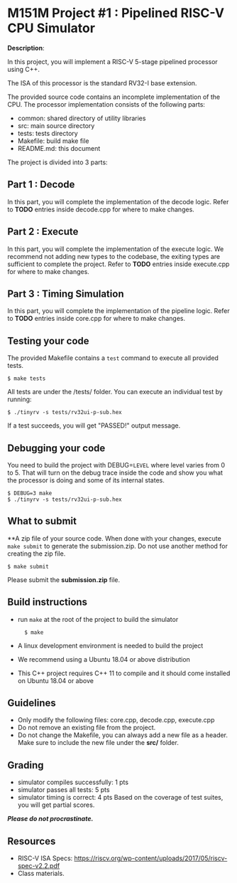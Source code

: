 # M151M Project #1 : Pipelined RISC-V CPU Simulator

**Description**:

In this project, you will implement a RISC-V 5-stage pipelined processor using
C++.

The ISA of this processor is the standard RV32-I base extension.

The provided source code contains an incomplete implementation of the CPU.
The processor implementation consists of the following parts:
* common:       shared directory of utility libraries
* src:          main source directory
* tests:        tests directory
* Makefile:     build make file
* README.md:    this document

The project is divided into 3 parts:

## Part 1 : Decode
In this part, you will complete the implementation of the decode logic.
Refer to **TODO** entries inside decode.cpp for where to make changes.

## Part 2 : Execute
In this part, you will complete the implementation of the execute logic.
We recommend not adding new types to the codebase, the exiting types are sufficient to complete the project.
Refer to **TODO** entries inside execute.cpp for where to make changes.

## Part 3 : Timing Simulation
In this part, you will complete the implementation of the pipeline logic.
Refer to **TODO** entries inside core.cpp for where to make changes.

## Testing your code
The provided Makefile contains a `test` command to execute all provided tests.

    $ make tests

All tests are under the /tests/ folder.
You can execute an individual test by running:

    $ ./tinyrv -s tests/rv32ui-p-sub.hex

If a test succeeds, you will get "PASSED!" output message.

## Debugging your code
You need to build the project with DEBUG=```LEVEL``` where level varies from 0 to 5.
That will turn on the debug trace inside the code and show you what the processor is doing and some of its internal states.

    $ DEBUG=3 make
    $ ./tinyrv -s tests/rv32ui-p-sub.hex

## What to submit
**A zip file of your source code.
When done with your changes, execute ```make submit``` to generate the submission.zip.
Do not use another method for creating the zip file.

    $ make submit

Please submit the **submission.zip** file.

## Build instructions
* run ```make``` at the root of the project to build the simulator

        $ make

* A linux development environment is needed to build the project
* We recommend using a Ubuntu 18.04 or above distribution
* This C++ project requires C++ 11 to compile and it should come installed on Ubuntu 18.04 or above

## Guidelines
* Only modify the following files: core.cpp, decode.cpp, execute.cpp
* Do not remove an existing file from the project.
* Do not change the Makefile, you can always add a new file as a header. Make sure to include the new file under the **src/** folder.

## Grading
* simulator compiles successfully: 1 pts
* simulator passes all tests: 5 pts
* simulator timing is correct: 4 pts
Based on the coverage of test suites, you will get partial scores.

***Please do not procrastinate.***

## Resources
* RISC-V ISA Specs: https://riscv.org/wp-content/uploads/2017/05/riscv-spec-v2.2.pdf
* Class materials.
